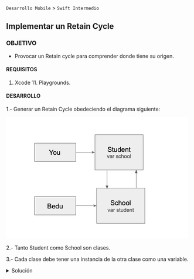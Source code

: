  
`Desarrollo Mobile` > `Swift Intermedio` 
	
## Implementar un Retain Cycle

### OBJETIVO 

- Provocar un Retain cycle para comprender donde tiene su origen.

#### REQUISITOS 

1. Xcode 11. Playgrounds.

#### DESARROLLO

1.- Generar un Retain Cycle obedeciendo el diagrama siguiente:

![](0.png)

2.- Tanto Student como School son clases.

3.- Cada clase debe tener una instancia de la otra clase como una variable. 

<details>
        <summary>Solución</summary>
<p> Respueta 1. </p>

</details>
